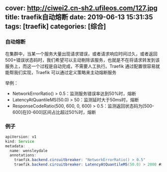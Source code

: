 cover: http://ciwei2.cn-sh2.ufileos.com/127.jpg
title: traefik自动熔断
date: 2019-06-13 15:31:35
tags: [traefik]
categories: [综合]
---
### 自动熔断

在集群中，当某一个服务大量出现请求错误，或者请求响应时间过久，或者返回500+错误状态码时，我们希望可以主动剔除该服务，也就是不在将请求转发到该服务上，而这一个过程是自动完成，不需要人工执行。Traefik 通过配置很容易就能帮我们实现，Traefik 可以通过定义策略来主动熔断服务

<!--more-->

举例：

* NetworkErrorRatio() > 0.5：监测服务错误率达到50%时，熔断
* LatencyAtQuantileMS(50.0) > 50：监测延时大于50ms时，熔断
* ResponseCodeRatio(500, 600, 0, 600) > 0.5：监测返回状态码为[500-600]在[0-600]区间占比超过50%时，熔断

### 例子

```java
apiVersion: v1
kind: Service
metadata:
  name: wensleydale
  annotations:
    traefik.backend.circuitbreaker: "NetworkErrorRatio() > 0.5" 
    traefik.backend.circuitbreaker: LatencyAtQuantileMS(50.0) > 2000 #>2秒熔断
```
